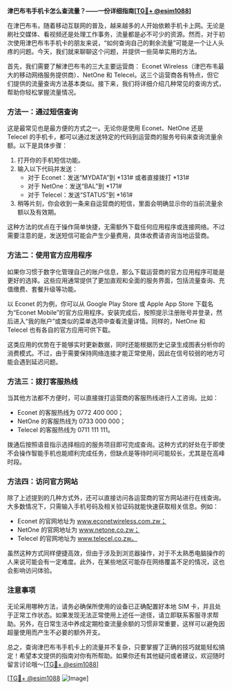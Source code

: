**津巴布韦手机卡怎么查流量？——一份详细指南[[TG💪+ @esim1088](https://t.me/s/esim1088)]**

在津巴布韦，随着移动互联网的普及，越来越多的人开始依赖手机卡上网。无论是刷社交媒体、看视频还是处理工作事务，流量都是必不可少的资源。然而，对于初次使用津巴布韦手机卡的朋友来说，“如何查询自己的剩余流量”可能是一个让人头疼的问题。今天，我们就来聊聊这个问题，并提供一些简单实用的方法。

首先，我们需要了解津巴布韦的三大主要运营商： Econet Wireless（津巴布韦最大的移动网络服务提供商）、NetOne 和 Telecel。这三个运营商各有特点，但它们提供的流量查询方法基本类似。接下来，我们将详细介绍几种常见的查询方式，帮助你轻松掌握流量情况。

### 方法一：通过短信查询

这是最常见也是最方便的方式之一。无论你是使用 Econet、NetOne 还是 Telecel 的手机卡，都可以通过发送特定的代码到运营商的服务号码来查询流量余额。以下是具体步骤：

1. 打开你的手机短信功能。
2. 输入以下代码并发送：
   - 对于 Econet：发送“MYDATA”到 *131# 或者直接拨打 *131#
   - 对于 NetOne：发送“BAL”到 *171#
   - 对于 Telecel：发送“STATUS”到 *161#
3. 稍等片刻，你会收到一条来自运营商的短信，里面会明确显示你的当前流量余额以及有效期。

这种方法的优点在于操作简单快捷，无需额外下载任何应用程序或连接网络。不过需要注意的是，发送短信可能会产生少量费用，具体收费请咨询当地运营商。

### 方法二：使用官方应用程序

如果你习惯于数字化管理自己的账户信息，那么下载运营商的官方应用程序可能是更好的选择。这些应用通常提供了更加直观和全面的服务界面，包括流量查询、充值缴费、套餐升级等功能。

以 Econet 的为例，你可以从 Google Play Store 或 Apple App Store 下载名为“Econet Mobile”的官方应用程序。安装完成后，按照提示注册账号并登录，然后进入“我的账户”或类似的菜单选项中查看流量详情。同样的，NetOne 和 Telecel 也有各自的官方应用可供下载。

这类应用的优势在于能够实时更新数据，同时还能根据历史记录生成图表分析你的消费模式。不过，由于需要保持网络连接才能正常使用，因此在信号较弱的地方可能会遇到延迟问题。

### 方法三：拨打客服热线

当其他方法都不方便时，可以直接拨打运营商的客服热线进行人工咨询。比如：
- Econet 的客服热线为 0772 400 000；
- NetOne 的客服热线为 0733 000 000；
- Telecel 的客服热线为 0711 111 111。

拨通后按照语音指示选择相应的服务项目即可完成查询。这种方式的好处在于即使不会操作智能手机也能顺利完成任务，但缺点是等待时间可能较长，尤其是在高峰时段。

### 方法四：访问官方网站

除了上述提到的几种方式外，还可以直接访问各运营商的官方网站进行在线查询。大多数情况下，只需输入手机号码及相关验证码就能快速获取相关信息。例如：
- Econet 的官网地址为 www.econetwireless.com.zw；
- NetOne 的官网地址为 www.netone.co.zw；
- Telecel 的官网地址为 www.telecel.co.zw。

虽然这种方式同样便捷高效，但由于涉及到浏览器操作，对于不太熟悉电脑操作的人来说可能会有一定难度。此外，在某些地区可能存在网络覆盖不足的情况，这也会影响访问体验。

### 注意事项

无论采用哪种方法，请务必确保所使用的设备已正确配置好本地 SIM 卡，并且处于正常工作状态。如果发现无法正常使用上述任一途径，请立即联系客服寻求帮助。另外，在日常生活中养成定期检查流量余额的习惯非常重要，这样可以避免因超量使用而产生不必要的额外开支。

总之，查询津巴布韦手机卡上的流量并不复杂，只要掌握了正确的技巧就能轻松搞定！希望本文提供的指南对你有所帮助。如果你还有其他疑问或者建议，欢迎随时留言讨论哦～[[TG💪+ @esim1088](https://t.me/s/esim1088)]

[[TG💪+ @esim1088](https://t.me/s/esim1088) ![Image](https://i.postimg.cc/4NQfJmqS/Snipaste-2025-05-13-00-14-12.png)]